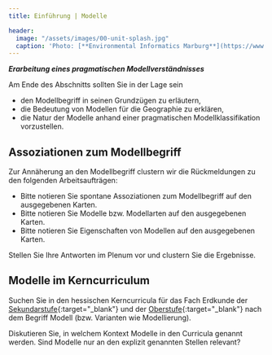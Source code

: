 ```yaml
---
title: Einführung | Modelle

header:
  image: "/assets/images/00-unit-splash.jpg"
  caption: 'Photo: [**Environmental Informatics Marburg**](https://www.flickr.com/environmentalinformatics-marburg/)'
---
```


***Erarbeitung eines pragmatischen Modellverständnisses***
<!--more-->

Am Ende des Abschnitts sollten Sie in der Lage sein

  * den Modellbegriff in seinen Grundzügen zu erläutern,
  * die Bedeutung von Modellen für die Geographie zu erklären,
  * die Natur der Modelle anhand einer pragmatischen Modellklassifikation vorzustellen.

## Assoziationen zum Modellbegriff

Zur Annäherung an den Modellbegriff clustern wir die Rückmeldungen zu den folgenden Arbeitsaufträgen:

  * Bitte notieren Sie spontane Assoziationen zum Modellbegriff auf den ausgegebenen Karten.
  * Bitte notieren Sie Modelle bzw. Modellarten auf den ausgegebenen Karten.
  * Bitte notieren Sie Eigenschaften von Modellen auf den ausgegebenen Karten.


Stellen Sie Ihre Antworten im Plenum vor und clustern Sie die Ergebnisse.

## Modelle im Kerncurriculum

Suchen Sie in den hessischen Kerncurricula für das Fach Erdkunde der [Sekundarstufe](https://kultusministerium.hessen.de/schulsystem/bildungsstandards-kerncurricula-und-lehrplaene/kerncurricula/sekundarstufe-i/erdkunde){:target="_blank"} und der [Oberstufe](https://kultusministerium.hessen.de/schulsystem/bildungsstandards-kerncurricula-und-lehrplaene/kerncurricula/gymnasiale-oberstufe-4){:target="_blank"} nach dem Begriff Modell (bzw. Varianten wie Modellierung).

Diskutieren Sie, in welchem Kontext Modelle in den Curricula genannt werden. Sind Modelle nur an den explizit genannten Stellen relevant?
